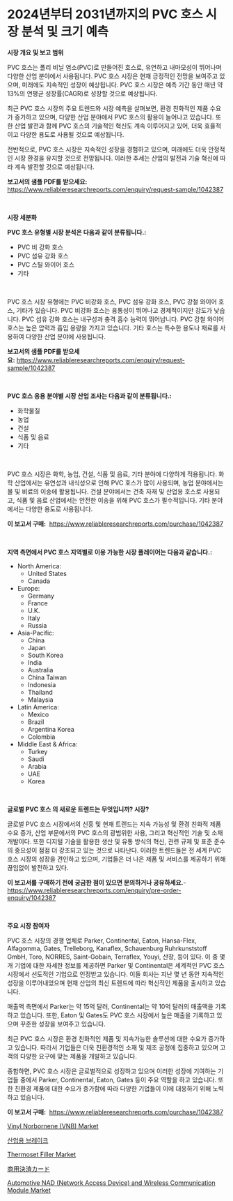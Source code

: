 <p><h1>2024년부터 2031년까지의 PVC 호스 시장 분석 및 크기 예측</h1></p><p><strong>시장 개요 및 보고 범위</strong></p>
<p><p>PVC 호스는 폴리 비닐 염소(PVC)로 만들어진 호스로, 유연하고 내마모성이 뛰어나며 다양한 산업 분야에서 사용됩니다. PVC 호스 시장은 현재 긍정적인 전망을 보여주고 있으며, 미래에도 지속적인 성장이 예상됩니다. PVC 호스 시장은 예측 기간 동안 매년 약 13%의 연평균 성장률(CAGR)로 성장할 것으로 예상됩니다.</p><p>최근 PVC 호스 시장의 주요 트렌드와 시장 예측을 살펴보면, 환경 친화적인 제품 수요가 증가하고 있으며, 다양한 산업 분야에서 PVC 호스의 활용이 늘어나고 있습니다. 또한 산업 발전과 함께 PVC 호스의 기술적인 혁신도 계속 이루어지고 있어, 더욱 효율적이고 다양한 용도로 사용될 것으로 예상됩니다.</p><p>전반적으로, PVC 호스 시장은 지속적인 성장을 경험하고 있으며, 미래에도 더욱 안정적인 시장 환경을 유지할 것으로 전망됩니다. 이러한 추세는 산업의 발전과 기술 혁신에 따라 계속 발전할 것으로 예상됩니다.</p></p>
<p><strong>보고서의 샘플 PDF를 받으세요:</strong> <a href="https://www.reliableresearchreports.com/enquiry/request-sample/1042387">https://www.reliableresearchreports.com/enquiry/request-sample/1042387</a></p>
<p>&nbsp;</p>
<p><strong>시장 세분화</strong></p>
<p><strong>PVC 호스 유형별 시장 분석은 다음과 같이 분류됩니다.:</strong></p>
<p><ul><li>PVC 비 강화 호스</li><li>PVC 섬유 강화 호스</li><li>PVC 스틸 와이어 호스</li><li>기타</li></ul></p>
<p>&nbsp;</p>
<p><p>PVC 호스 시장 유형에는 PVC 비강화 호스, PVC 섬유 강화 호스, PVC 강철 와이어 호스, 기타가 있습니다. PVC 비강화 호스는 융통성이 뛰어나고 경제적이지만 강도가 낮습니다. PVC 섬유 강화 호스는 내구성과 충격 흡수 능력이 뛰어납니다. PVC 강철 와이어 호스는 높은 압력과 흡입 용량을 가지고 있습니다. 기타 호스는 특수한 용도나 재료를 사용하여 다양한 산업 분야에 사용됩니다.</p></p>
<p><strong>보고서의 샘플 PDF를 받으세요:</strong>&nbsp;<a href="https://www.reliableresearchreports.com/enquiry/request-sample/1042387">https://www.reliableresearchreports.com/enquiry/request-sample/1042387</a></p>
<p>&nbsp;</p>
<p><strong> PVC 호스 응용 분야별 시장 산업 조사는 다음과 같이 분류됩니다.:</strong></p>
<p><ul><li>화학물질</li><li>농업</li><li>건설</li><li>식품 및 음료</li><li>기타</li></ul></p>
<p>&nbsp;</p>
<p><p>PVC 호스 시장은 화학, 농업, 건설, 식품 및 음료, 기타 분야에 다양하게 적용됩니다. 화학 산업에서는 유연성과 내식성으로 인해 PVC 호스가 많이 사용되며, 농업 분야에서는 물 및 비료의 이송에 활용됩니다. 건설 분야에서는 건축 자재 및 산업용 호스로 사용되고, 식품 및 음료 산업에서는 안전한 이송을 위해 PVC 호스가 필수적입니다. 기타 분야에서는 다양한 용도로 사용됩니다.</p></p>
<p><strong>이 보고서 구매:</strong>&nbsp; <a href="https://www.reliableresearchreports.com/purchase/1042387">https://www.reliableresearchreports.com/purchase/1042387</a></p>
<p>&nbsp;</p>
<p><strong>지역 측면에서 PVC 호스 지역별로 이용 가능한 시장 플레이어는 다음과 같습니다.:</strong></p>
<p><ul>
    <li>
        North America:
        <ul>
            <li>United States</li>
            <li>Canada</li>
        </ul>
    </li>
    <li>
        Europe:
        <ul>
            <li>Germany</li>
            <li>France</li>
            <li>U.K.</li>
            <li>Italy</li>
            <li>Russia</li>
        </ul>
    </li>
    <li>
        Asia-Pacific:
        <ul>
            <li>China</li>
            <li>Japan</li>
            <li>South Korea</li>
            <li>India</li>
            <li>Australia</li>
            <li>China Taiwan</li>
            <li>Indonesia</li>
            <li>Thailand</li>
            <li>Malaysia</li>
        </ul>
    </li>
    <li>
        Latin America:
        <ul>
            <li>Mexico</li>
            <li>Brazil</li>
            <li>Argentina Korea</li>
            <li>Colombia</li>
        </ul>
    </li>
    <li>
        Middle East & Africa:
        <ul>
            <li>Turkey</li>
            <li>Saudi</li>
            <li>Arabia</li>
            <li>UAE</li>
            <li>Korea</li>
        </ul>
    </li>
    </ul></p>
<p>&nbsp;</p>
<p><strong>글로벌 PVC 호스 의 새로운 트렌드는 무엇입니까? 시장?</strong></p>
<p><p>글로벌 PVC 호스 시장에서의 신흥 및 현재 트렌드는 지속 가능성 및 환경 친화적 제품 수요 증가, 산업 부문에서의 PVC 호스의 광범위한 사용, 그리고 혁신적인 기술 및 소재 개발이다. 또한 디지털 기술을 활용한 생산 및 유통 방식의 혁신, 관련 규제 및 표준 준수의 중요성이 점점 더 강조되고 있는 것으로 나타난다. 이러한 트렌드들은 전 세계 PVC 호스 시장의 성장을 견인하고 있으며, 기업들은 더 나은 제품 및 서비스를 제공하기 위해 끊임없이 발전하고 있다.</p></p>
<p><strong>이 보고서를 구매하기 전에 궁금한 점이 있으면 문의하거나 공유하세요.</strong>- <a href="https://www.reliableresearchreports.com/enquiry/pre-order-enquiry/1042387">https://www.reliableresearchreports.com/enquiry/pre-order-enquiry/1042387</a></p>
<p>&nbsp;</p>
<p><strong>주요 시장 참여자</strong></p>
<p><p>PVC 호스 시장의 경쟁 업체로 Parker, Continental, Eaton, Hansa-Flex, Alfagomma, Gates, Trelleborg, Kanaflex, Schauenburg Ruhrkunststoff GmbH, Toro, NORRES, Saint-Gobain, Terraflex, Youyi, 산장, 등이 있다. 이 중 몇 개 기업에 대한 자세한 정보를 제공하면 Parker 및 Continental은 세계적인 PVC 호스 시장에서 선도적인 기업으로 인정받고 있습니다. 이들 회사는 지난 몇 년 동안 지속적인 성장을 이루어내었으며 현재 산업의 최신 트렌드에 따라 혁신적인 제품을 출시하고 있습니다.</p><p>매출액 측면에서 Parker는 약 15억 달러, Continental는 약 10억 달러의 매출액을 기록하고 있습니다. 또한, Eaton 및 Gates도 PVC 호스 시장에서 높은 매출을 기록하고 있으며 꾸준한 성장을 보여주고 있습니다.</p><p>최근 PVC 호스 시장은 환경 친화적인 제품 및 지속가능한 솔루션에 대한 수요가 증가하고 있습니다. 따라서 기업들은 더욱 친환경적인 소재 및 제조 공정에 집중하고 있으며 고객의 다양한 요구에 맞는 제품을 개발하고 있습니다.</p><p>종합하면, PVC 호스 시장은 글로벌적으로 성장하고 있으며 이러한 성장에 기여하는 기업들 중에서 Parker, Continental, Eaton, Gates 등이 주요 역할을 하고 있습니다. 또한 친환경 제품에 대한 수요가 증가함에 따라 다양한 기업들이 이에 대응하기 위해 노력하고 있습니다.</p></p>
<p><strong>이 보고서 구매:</strong>&nbsp;&nbsp;<a href="https://www.reliableresearchreports.com/purchase/1042387">https://www.reliableresearchreports.com/purchase/1042387</a></p>
<p><p><a href="https://view.publitas.com/reportprime-1/vinyl-norbornene-vnb-market-a-comprehensive-report-of-its-market-share-growth-trends-2023-2030/">Vinyl Norbornene (VNB) Market</a></p><p><a href="https://github.com/laholand/Market-Research-Report-List-2/blob/main/8510767188440.md">산업용 브레이크</a></p><p><a href="https://view.publitas.com/reportprime-1/thermoset-filler-market-with-the-goal-of-estimating-the-market-size-and-future-growth-potential-of-various-market-segments-based-on-component-applications-end-user-and-region/">Thermoset Filler Market</a></p><p><a href="https://github.com/mohamedbakry57/Market-Research-Report-List-2/blob/main/7729753188595.md">商用決済カード</a></p><p><a href="https://github.com/pgtimber/Market-Research-Report-List-1/blob/main/automotive-nad-network-access-device-and-wireless-communication-module-market.md">Automotive NAD (Network Access Device) and Wireless Communication Module Market</a></p></p>
